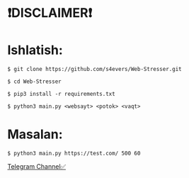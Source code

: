 # ❗️DISCLAIMER❗️

# Ishlatish:
```
$ git clone https://github.com/s4evers/Web-Stresser.git

$ cd Web-Stresser

$ pip3 install -r requirements.txt

$ python3 main.py <websayt> <potok> <vaqt>
```

# Masalan:

```shell
$ python3 main.py https://test.com/ 500 60
```

[Telegram  Channel✅️](https://t.me/Networking_Security)
